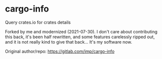 # cargo-info

Query crates.io for crates details

Forked by me and modernized (2021-07-30). I don't care about contributing this
back, it's been half rewritten, and some features carelessly ripped out, and it
is not really kind to give that back... It's my software now.

Original author/repo: https://gitlab.com/imp/cargo-info

